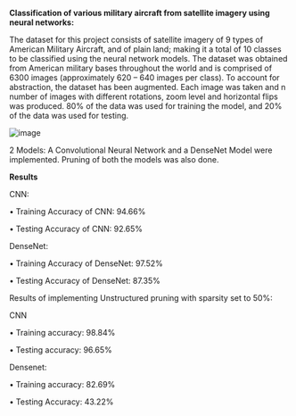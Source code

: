 **Classification of various military aircraft from satellite imagery using neural networks:**

The dataset for this project consists of satellite imagery of 9 types of American Military Aircraft, and of plain land; making it a total of 10 classes to be classified using the neural network models. The dataset was obtained from American military bases throughout the world and is comprised of 6300 images (approximately 620 – 640 images per class). To account for abstraction, the dataset has been augmented. Each image was taken and n number of images with different rotations, zoom level and horizontal flips was produced. 80% of the data was used for training the model, and 20% of the data was used for testing.

![image](https://github.com/Sumukh-Shadakshari/Classification-of-military-aircraft-in-satellite-imagery/assets/131502591/3ed4549c-eef3-4554-9eb4-66e8f19a8ea8)

2 Models: A Convolutional Neural Network and a DenseNet Model were implemented. Pruning of both the models was also done.

**Results**

CNN:

• Training Accuracy of CNN: 94.66%

• Testing Accuracy of CNN: 92.65%


DenseNet:

• Training Accuracy of DenseNet: 97.52%

• Testing Accuracy of DenseNet: 87.35%


Results of implementing Unstructured pruning with sparsity set to 50%:

CNN

• Training accuracy: 98.84%

• Testing accuracy: 96.65%

Densenet:

• Training accuracy: 82.69%

• Testing Accuracy: 43.22%
